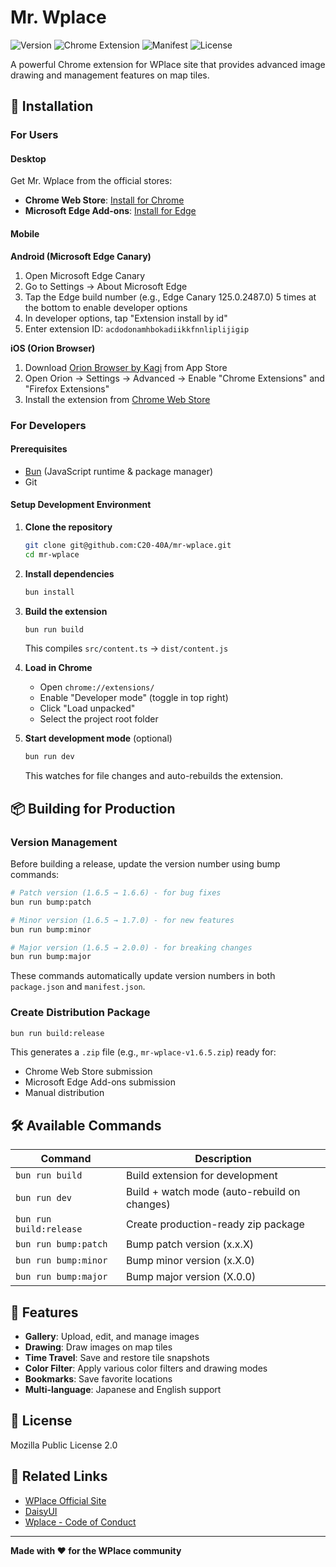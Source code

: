 # Mr. Wplace

![Version](https://img.shields.io/badge/version-1.7.0-blue.svg)
![Chrome Extension](https://img.shields.io/badge/Chrome-Extension-green.svg)
![Manifest](https://img.shields.io/badge/Manifest-V3-orange.svg)
![License](https://img.shields.io/badge/license-MPL--2.0-blue.svg)

A powerful Chrome extension for WPlace site that provides advanced image drawing and management features on map tiles.

## 🚀 Installation

### For Users

#### Desktop

Get Mr. Wplace from the official stores:

- **Chrome Web Store**: [Install for Chrome](https://chromewebstore.google.com/detail/mr-wplace/klbcmpogekmdckegggoapdjjlehonnej)
- **Microsoft Edge Add-ons**: [Install for Edge](https://microsoftedge.microsoft.com/addons/detail/mr-wplace/acdodonamhbokadiikkfnnliplijigip)

#### Mobile

**Android (Microsoft Edge Canary)**

1. Open Microsoft Edge Canary
2. Go to Settings → About Microsoft Edge
3. Tap the Edge build number (e.g., Edge Canary 125.0.2487.0) 5 times at the bottom to enable developer options
4. In developer options, tap "Extension install by id"
5. Enter extension ID: `acdodonamhbokadiikkfnnliplijigip`

**iOS (Orion Browser)**

1. Download [Orion Browser by Kagi](https://apps.apple.com/app/orion-browser-by-kagi/id1484498200) from App Store
2. Open Orion → Settings → Advanced → Enable "Chrome Extensions" and "Firefox Extensions"
3. Install the extension from [Chrome Web Store](https://chromewebstore.google.com/detail/mr-wplace/klbcmpogekmdckegggoapdjjlehonnej)

### For Developers

#### Prerequisites

- [Bun](https://bun.sh/) (JavaScript runtime & package manager)
- Git

#### Setup Development Environment

1. **Clone the repository**

   ```bash
   git clone git@github.com:C20-40A/mr-wplace.git
   cd mr-wplace
   ```

2. **Install dependencies**

   ```bash
   bun install
   ```

3. **Build the extension**

   ```bash
   bun run build
   ```

   This compiles `src/content.ts` → `dist/content.js`

4. **Load in Chrome**

   - Open `chrome://extensions/`
   - Enable "Developer mode" (toggle in top right)
   - Click "Load unpacked"
   - Select the project root folder

5. **Start development mode** (optional)
   ```bash
   bun run dev
   ```
   This watches for file changes and auto-rebuilds the extension.

## 📦 Building for Production

### Version Management

Before building a release, update the version number using bump commands:

```bash
# Patch version (1.6.5 → 1.6.6) - for bug fixes
bun run bump:patch

# Minor version (1.6.5 → 1.7.0) - for new features
bun run bump:minor

# Major version (1.6.5 → 2.0.0) - for breaking changes
bun run bump:major
```

These commands automatically update version numbers in both `package.json` and `manifest.json`.

### Create Distribution Package

```bash
bun run build:release
```

This generates a `.zip` file (e.g., `mr-wplace-v1.6.5.zip`) ready for:

- Chrome Web Store submission
- Microsoft Edge Add-ons submission
- Manual distribution

## 🛠️ Available Commands

| Command                 | Description                                  |
| ----------------------- | -------------------------------------------- |
| `bun run build`         | Build extension for development              |
| `bun run dev`           | Build + watch mode (auto-rebuild on changes) |
| `bun run build:release` | Create production-ready zip package          |
| `bun run bump:patch`    | Bump patch version (x.x.X)                   |
| `bun run bump:minor`    | Bump minor version (x.X.0)                   |
| `bun run bump:major`    | Bump major version (X.0.0)                   |

## 🌟 Features

- **Gallery**: Upload, edit, and manage images
- **Drawing**: Draw images on map tiles
- **Time Travel**: Save and restore tile snapshots
- **Color Filter**: Apply various color filters and drawing modes
- **Bookmarks**: Save favorite locations
- **Multi-language**: Japanese and English support

## 📄 License

Mozilla Public License 2.0

## 🔗 Related Links

- [WPlace Official Site](https://wplace.jp/)
- [DaisyUI](https://daisyui.com/)
- [Wplace - Code of Conduct](https://wplace.live/terms/code-of-conduct)

---

**Made with ❤️ for the WPlace community**

